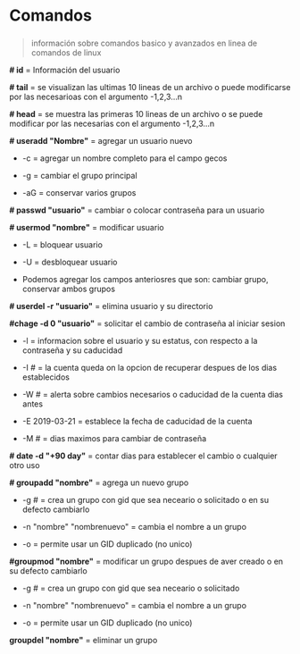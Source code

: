 # Comandos <h5>

> información sobre comandos basico y avanzados en linea de comandos de linux

__# id__ = Información del usuario

__# tail__ = se visualizan las ultimas 10 lineas de un archivo o puede modificarse por las necesarioas con el argumento -1,2,3...n

__# head__ = se muestra las primeras 10 lineas de un archivo o se puede modificar por las necesarias con el argumento -1,2,3...n

__# useradd "Nombre"__ = agregar un usuario nuevo
  * -c = agregar un nombre completo para el campo gecos
  
  * -g = cambiar el grupo principal
  
  * -aG = conservar varios grupos
  
__# passwd "usuario"__ = cambiar o colocar contraseña para un usuario
  
__# usermod "nombre"__ = modificar usuario
  
  * -L = bloquear usuario
  
  * -U = desbloquear usuario
  
  * Podemos agregar los campos anteriosres que son: cambiar grupo, conservar ambos grupos
  
__# userdel -r "usuario"__ = elimina usuario y su directorio

__#chage -d 0 "usuario"__ = solicitar el cambio de contraseña al iniciar sesion
  
  * -l = informacion sobre el usuario y su estatus, con respecto a la contraseña y su caducidad
  
  * -I # = la cuenta queda on la opcion de recuperar despues de los dias establecidos
  
  * -W # = alerta sobre cambios necesarios o caducidad de la cuenta dias antes
  
  * -E 2019-03-21 = establece la fecha de caducidad de la cuenta
  
  * -M # = dias maximos para cambiar de contraseña
  
__# date -d "+90 day"__ = contar dias para establecer el cambio o cualquier otro uso

__# groupadd "nombre"__ = agrega un nuevo grupo
  
  * -g # = crea un grupo con gid que sea neceario o solicitado o en su defecto cambiarlo
  
  * -n "nombre" "nombrenuevo" = cambia el nombre a un grupo
  
  * -o = permite usar un GID duplicado (no unico)
  
__#groupmod "nombre"__ = modificar un grupo despues de aver creado o en su defecto cambiarlo
  
  * -g # = crea un grupo con gid que sea neceario o solicitado
  
  * -n "nombre" "nombrenuevo" = cambia el nombre a un grupo
  
  * -o = permite usar un GID duplicado (no unico)
  
  __groupdel "nombre"__ = eliminar un grupo 
  
  
  
  
